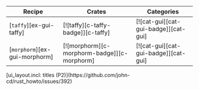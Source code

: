| Recipe | Crates | Categories |
|--------|--------|------------|
| [`taffy`][ex-gui-taffy] | [![taffy][c-taffy-badge]][c-taffy] | [![cat-gui][cat-gui-badge]][cat-gui] |
| [`morphorm`][ex-gui-morphorm] | [![morphorm][c-morphorm-badge]][c-morphorm] | [![cat-gui][cat-gui-badge]][cat-gui] |

<div class="hidden">
[ui_layout.incl: titles (P2)](https://github.com/john-cd/rust_howto/issues/392)

</div>
